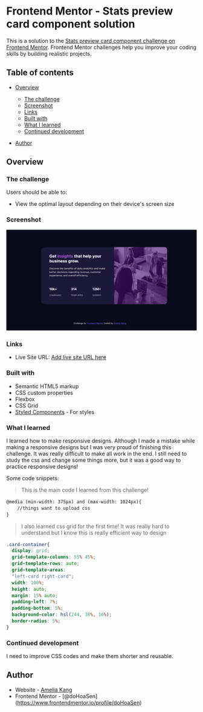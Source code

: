 # Frontend Mentor - Stats preview card component solution

This is a solution to the [Stats preview card component challenge on Frontend Mentor](https://www.frontendmentor.io/challenges/stats-preview-card-component-8JqbgoU62). Frontend Mentor challenges help you improve your coding skills by building realistic projects. 

## Table of contents

- [Overview](#overview)
  - [The challenge](#the-challenge)
  - [Screenshot](#screenshot)
  - [Links](#links)
  - [Built with](#built-with)
  - [What I learned](#what-i-learned)
  - [Continued development](#continued-development)

- [Author](#author)



## Overview

### The challenge

Users should be able to:

- View the optimal layout depending on their device's screen size

### Screenshot

<center>

![result-Amelia](./images/result-Amelia.png)

</center>

### Links
- Live Site URL: [Add live site URL here](https://dohoasen.github.io/stats-preview-card-component/)



### Built with

- Semantic HTML5 markup
- CSS custom properties
- Flexbox
- CSS Grid
- [Styled Components](https://styled-components.com/) - For styles


### What I learned

I learned how to make responsive designs. Although I made a mistake while making a responsive designs but I was very proud of finishing this challenge. It was really difficult to make all work in the end. I still need to study the css and change some things more, but it was a good way to practice responsive designs!

Some code snippets:

> This is the main code I learned from this challenge!

```html
@media (min-width: 375px) and (max-width: 1024px){
    //things want to upload css
}
```

> I also learned css grid for the first time! It was really hard to understand but I know this is really efficient way to design 

```css
.card-container{
  display: grid;
  grid-template-columns: 55% 45%;
  grid-template-rows: auto;
  grid-template-areas:
  "left-card right-card";
  width: 100%;
  height: auto;
  margin: 15% auto;
  padding-left: 7%;
  padding-bottom: 5%;
  background-color: hsl(244, 38%, 16%);
  border-radius: 5%;
}
```


### Continued development

I need to improve CSS codes and make them shorter and reusable.



## Author

- Website - [Amelia Kang](.)
- Frontend Mentor - [@doHoaSen]
(https://www.frontendmentor.io/profile/doHoaSen)


